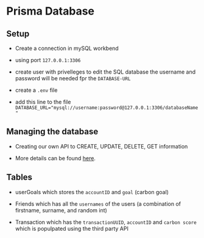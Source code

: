 # Prisma Database

## Setup

- Create a connection in mySQL workbend

- using port `127.0.0.1:3306`

- create user with privelleges to edit the SQL database the username and password will be needed fpr the `DATABASE-URL`

- create a `.env` file

- add this line to the file `DATABASE_URL="mysql://username:password@127.0.0.1:3306/databaseName"`

## Managing the database

- Creating our own API to CREATE, UPDATE, DELETE, GET information

- More details can be found [here](/backend/app/external/OwnAPI.md).

## Tables

- userGoals which stores the `accountID` and  `goal` (carbon goal)

- Friends which has all the `usernames` of the users (a combination of firstname, surname, and random int)

- Transaction which has the `transactionUUID`, `accountID` and `carbon score` which is populpated using the third party API
